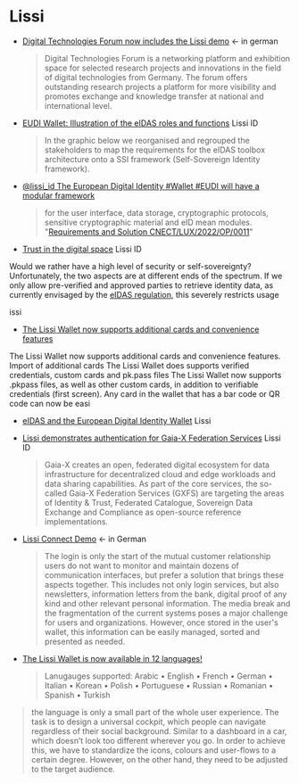 # Lissi

* [Digital Technologies Forum now includes the Lissi demo](https://lissi-id.medium.com/lissi-demonstration-im-forum-digitale-technologien-82d5f0c07a5d) <- in german
  > Digital Technologies Forum is a networking platform and exhibition space for selected research projects and innovations in the field of digital technologies from Germany. The forum offers outstanding research projects a platform for more visibility and promotes exchange and knowledge transfer at national and international level.
* [EUDI Wallet: Illustration of the eIDAS roles and functions](https://lissi-id.medium.com/eu-id-wallet-illustration-of-the-eidas-roles-and-functions-6cb7bb6bca39) Lissi ID
  > In the graphic below we reorganised and regrouped the stakeholders to map the requirements for the eIDAS toolbox architecture onto a SSI framework (Self-Sovereign Identity framework).
* [@lissi_id The European Digital Identity #Wallet #EUDI will have a modular framework](https://mobile.twitter.com/lissi_id/status/1536645378451333127)
  > for the user interface, data storage, cryptographic protocols, sensitive cryptographic material and eID mean modules. "[Requirements and Solution CNECT/LUX/2022/OP/0011](http://etendering.ted.europa.eu/cft/cft-documents.html?cftId%3D10237)"
* [Trust in the digital space](https://lissi-id.medium.com/trust-in-the-digital-space-7762471351cf) Lissi ID

Would we rather have a high level of security or self-sovereignty? Unfortunately, the two aspects are at different ends of the spectrum. If we only allow pre-verified and approved parties to retrieve identity data, as currently envisaged by the [eIDAS regulation](https://lissi-id.medium.com/eidas-and-the-european-digital-identity-wallet-context-status-quo-and-why-it-will-change-the-2a7527f863b3), this severely restricts usage

issi
* [The Lissi Wallet now supports additional cards and convenience features](https://lissi-id.medium.com/the-lissi-wallet-now-supports-additional-cards-and-convenience-features-465aeedf5f5c)

The Lissi Wallet now supports additional cards and convenience features. Import of additional cards The Lissi Wallet does supports verified credentials, custom cards and pk.pass files The Lissi Wallet now supports .pkpass files, as well as other custom cards, in addition to verifiable credentials (first screen). Any card in the wallet that has a bar code or QR code can now be easi
* [eIDAS and the European Digital Identity Wallet](https://lissi-id.medium.com/eidas-and-the-european-digital-identity-wallet-context-status-quo-and-why-it-will-change-the-2a7527f863b3) Lissi

* [Lissi demonstrates authentication for Gaia-X Federation Services](https://lissi-id.medium.com/lissi-demonstrates-authentication-for-gaia-x-federation-services-819e9bbe70ad) Lissi ID
  > Gaia-X creates an open, federated digital ecosystem for data infrastructure for decentralized cloud and edge workloads and data sharing capabilities. As part of the core services, the so-called Gaia-X Federation Services (GXFS) are targeting the areas of Identity & Trust, Federated Catalogue, Sovereign Data Exchange and Compliance as open-source reference implementations.
* [Lissi Connect Demo](https://lissi-id.medium.com/lissi-connect-demo-d6db29db7755) <- in German
  > The login is only the start of the mutual customer relationship users do not want to monitor and maintain dozens of communication interfaces, but prefer a solution that brings these aspects together. This includes not only login services, but also newsletters, information letters from the bank, digital proof of any kind and other relevant personal information. The media break and the fragmentation of the current systems poses a major challenge for users and organizations. However, once stored in the user's wallet, this information can be easily managed, sorted and presented as needed.
* [The Lissi Wallet is now available in 12 languages!](https://lissi-id.medium.com/the-lissi-wallet-is-now-available-in-12-languages-f88e56b04e19)
  > Lanugauges supported: Arabic • English • French • German • Italian • Korean • Polish • Portuguese • Russian • Romanian • Spanish • Turkish

> the language is only a small part of the whole user experience. The task is to design a universal cockpit, which people can navigate regardless of their social background. Similar to a dashboard in a car, which doesn’t look too different wherever you go. In order to achieve this, we have to standardize the icons, colours and user-flows to a certain degree. However, on the other hand, they need to be adjusted to the target audience.
